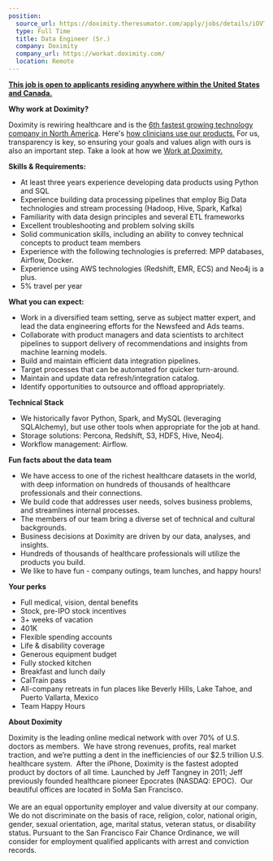 ```yaml
---
position:
  source_url: https://doximity.theresumator.com/apply/jobs/details/iOVTAbFHpM
  type: Full Time
  title: Data Engineer (Sr.)
  company: Doximity
  company_url: https://workat.doximity.com/
  location: Remote
---
```


<p><u><strong>This job is open to applicants&nbsp;residing anywhere within the United States and Canada.</strong></u></p>

<p><strong>Why work at Doximity?</strong></p>

<p>Doximity is rewiring healthcare and is the <a href="http://www.prnewswire.com/news-releases/doximity-is-fastest-growing-company-in-bay-area-per-deloittes-2016-technology-fast-500-300367390.html">6th fastest growing technology company in North America</a>. Here's <a href="https://res.cloudinary.com/dhttas9u5/image/upload/WhyDocsUseDox-Infographic_20160930_adpvj6.pdf">how clinicians use our products.</a> For us, transparency is key, so ensuring your goals and values align with ours is also an important step. Take a look at how we <a href="https://workat.doximity.com/">Work at Doximity.</a></p>

<p><strong>Skills &amp; Requirements:</strong></p>

<ul>
<li>At least three years experience developing data products using Python and SQL</li>
<li>Experience building data processing pipelines&nbsp;that employ Big Data technologies and stream processing (Hadoop, Hive, Spark, Kafka)</li>
<li>Familiarity with data design principles and several ETL frameworks</li>
<li>Excellent troubleshooting and problem solving skills</li>
<li>Solid communication skills, including an ability to convey technical concepts to product team members</li>
<li>Experience with the following technologies is preferred: MPP databases, Airflow, Docker.</li>
<li>Experience using AWS technologies (Redshift, EMR, ECS) and&nbsp;Neo4j is a plus.</li>
<li>5% travel per year</li>
</ul>

<p><strong>What you can expect:</strong></p>

<ul>
<li>Work in a diversified team setting, serve as subject matter expert, and lead the data engineering efforts for the Newsfeed and Ads teams.</li>
<li>Collaborate with product managers and data scientists to architect pipelines to support delivery of recommendations and insights from machine learning models.</li>
<li>Build and maintain efficient data integration pipelines.</li>
<li>Target processes that can be automated for quicker turn-around.</li>
<li>Maintain and update data refresh/integration catalog.</li>
<li>Identify opportunities to outsource and offload appropriately.</li>
</ul>

<p><strong>Technical Stack</strong></p>

<ul>
<li>We historically favor Python, Spark, and MySQL (leveraging SQLAlchemy), but use other tools when appropriate for the job at hand.</li>
<li>Storage solutions: Percona, Redshift, S3, HDFS, Hive, Neo4j.</li>
<li>Workflow management: Airflow.</li>
</ul>

<p><strong>Fun facts about the data team</strong></p>

<ul>
<li>We have access to one of the richest healthcare datasets in the world, with deep information on hundreds of thousands of healthcare professionals and their connections.</li>
<li>We build code that addresses user needs, solves business problems, and streamlines internal processes.</li>
<li>The members of our team bring a diverse set of technical and cultural backgrounds.</li>
<li>Business decisions at Doximity are driven by our data, analyses, and insights.</li>
<li>Hundreds of thousands of healthcare professionals will utilize the products you build.</li>
<li>We like to have fun - company outings, team lunches, and happy hours!</li>
</ul>

<p><strong>Your perks</strong></p>

<ul>
<li>Full medical, vision, dental benefits</li>
<li>Stock, pre-IPO stock incentives</li>
<li>3+ weeks of vacation</li>
<li>401K</li>
<li>Flexible spending accounts</li>
<li>Life &amp; disability coverage</li>
<li>Generous equipment budget</li>
<li>Fully stocked kitchen</li>
<li>Breakfast and lunch daily</li>
<li>CalTrain pass</li>
<li>All-company retreats in fun places like Beverly Hills, Lake Tahoe, and Puerto Vallarta, Mexico</li>
<li>Team Happy Hours</li>
</ul>

<p><strong>About Doximity</strong></p>

<p>Doximity is the leading online medical network with over 70% of U.S. doctors as members. &nbsp;We have strong revenues, profits, real market traction, and we’re putting a dent in the inefficiencies of our $2.5 trillion U.S. healthcare system. &nbsp;After the iPhone, Doximity is the fastest adopted product by doctors of all time. Launched by Jeff Tangney in 2011; Jeff previously founded healthcare pioneer Epocrates (NASDAQ: EPOC). &nbsp;Our beautiful offices are located in SoMa San Francisco.
<br />
<br />We are an equal opportunity employer and value diversity at our company. We do not discriminate on the basis of race, religion, color, national origin, gender, sexual orientation, age, marital status, veteran status, or disability status. Pursuant to the San Francisco Fair Chance Ordinance, we will consider for employment qualified applicants with arrest and conviction records.</p>
